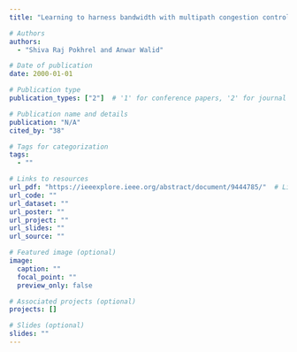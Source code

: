 ```yaml
---
title: "Learning to harness bandwidth with multipath congestion control and scheduling"

# Authors
authors:
  - "Shiva Raj Pokhrel and Anwar Walid"

# Date of publication
date: 2000-01-01

# Publication type
publication_types: ["2"]  # '1' for conference papers, '2' for journal articles, '3' for preprints

# Publication name and details
publication: "N/A"
cited_by: "38"

# Tags for categorization
tags:
  - ""

# Links to resources
url_pdf: "https://ieeexplore.ieee.org/abstract/document/9444785/"  # Link to the resource
url_code: ""
url_dataset: ""
url_poster: ""
url_project: ""
url_slides: ""
url_source: ""

# Featured image (optional)
image:
  caption: ""
  focal_point: ""
  preview_only: false

# Associated projects (optional)
projects: []

# Slides (optional)
slides: ""
---
```

